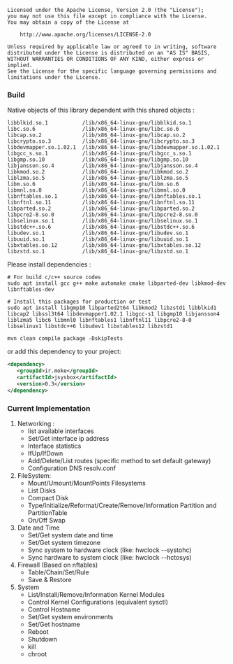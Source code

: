 ```
Licensed under the Apache License, Version 2.0 (the "License");
you may not use this file except in compliance with the License.
You may obtain a copy of the License at

    http://www.apache.org/licenses/LICENSE-2.0

Unless required by applicable law or agreed to in writing, software
distributed under the License is distributed on an "AS IS" BASIS,
WITHOUT WARRANTIES OR CONDITIONS OF ANY KIND, either express or implied.
See the License for the specific language governing permissions and
limitations under the License.
```

### Build
Native objects of this library dependent with this shared objects : 
```text
libblkid.so.1           /lib/x86_64-linux-gnu/libblkid.so.1
libc.so.6               /lib/x86_64-linux-gnu/libc.so.6
libcap.so.2             /lib/x86_64-linux-gnu/libcap.so.2
libcrypto.so.3          /lib/x86_64-linux-gnu/libcrypto.so.3
libdevmapper.so.1.02.1  /lib/x86_64-linux-gnu/libdevmapper.so.1.02.1
libgcc_s.so.1           /lib/x86_64-linux-gnu/libgcc_s.so.1
libgmp.so.10            /lib/x86_64-linux-gnu/libgmp.so.10
libjansson.so.4         /lib/x86_64-linux-gnu/libjansson.so.4
libkmod.so.2            /lib/x86_64-linux-gnu/libkmod.so.2
liblzma.so.5            /lib/x86_64-linux-gnu/liblzma.so.5
libm.so.6               /lib/x86_64-linux-gnu/libm.so.6
libmnl.so.0             /lib/x86_64-linux-gnu/libmnl.so.0
libnftables.so.1        /lib/x86_64-linux-gnu/libnftables.so.1
libnftnl.so.11          /lib/x86_64-linux-gnu/libnftnl.so.11
libparted.so.2          /lib/x86_64-linux-gnu/libparted.so.2
libpcre2-8.so.0         /lib/x86_64-linux-gnu/libpcre2-8.so.0
libselinux.so.1         /lib/x86_64-linux-gnu/libselinux.so.1
libstdc++.so.6          /lib/x86_64-linux-gnu/libstdc++.so.6
libudev.so.1            /lib/x86_64-linux-gnu/libudev.so.1
libuuid.so.1            /lib/x86_64-linux-gnu/libuuid.so.1
libxtables.so.12        /lib/x86_64-linux-gnu/libxtables.so.12
libzstd.so.1            /lib/x86_64-linux-gnu/libzstd.so.1
```
Please install dependencies :
```shell
# For build c/c++ source codes
sudo apt install gcc g++ make automake cmake libparted-dev libkmod-dev libnftables-dev

# Install this packages for production or test
sudo apt install libgmp10 libparted2t64 libkmod2 libzstd1 libblkid1 libcap2 libssl3t64 libdevmapper1.02.1 libgcc-s1 libgmp10 libjansson4 liblzma5 libc6 libmnl0 libnftables1 libnftnl11 libpcre2-8-0 libselinux1 libstdc++6 libudev1 libxtables12 libzstd1
  
mvn clean compile package -DskipTests
```

or add this dependency to your project: 
```xml
<dependency>
   <groupId>ir.moke</groupId>
   <artifactId>jsysbox</artifactId>
   <version>0.3</version>
</dependency>
```


### Current Implementation 
1. Networking :
      * list available interfaces
      * Set/Get interface ip address
      * Interface statistics
      * IfUp/IfDown
      * Add/Delete/List routes (specific method to set default gateway)
      * Configuration DNS resolv.conf 
2. FileSystem:
      * Mount/Umount/MountPoints Filesystems
      * List Disks
      * Compact Disk
      * Type/Initialize/Reformat/Create/Remove/Information Partition and PartitionTable
      * On/Off Swap
3. Date and Time
      * Set/Get system date and time
      * Set/Get system timezone
      * Sync system to hardware clock (like: hwclock --systohc)
      * Sync hardware to system clock (like: hwclock --hctosys)
4. Firewall (Based on nftables)
      * Table/Chain/Set/Rule
      * Save & Restore 
5. System
      * List/Install/Remove/Information Kernel Modules
      * Control Kernel Configurations (equivalent sysctl)
      * Control Hostname
      * Set/Get system environments
      * Set/Get hostname
      * Reboot
      * Shutdown
      * kill
      * chroot
